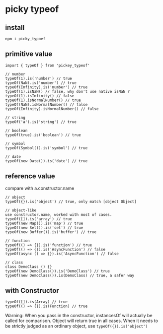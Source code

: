 # picky typeof

## install
```
npm i picky_typoef
```

## primitive value

```javascirpt
import { typeOf } from 'pickey_typeof'

// number
typeOf(1).is('number') // true
typeOf(NaN).is('number') // true
typeOf(Infinity).is('number') // true
typeOf(1).isNaN() // false, why don't use native isNaN ?
typeOf(1).isInfinity() // false
typeOf(1).isNormalNumber() // true
typeOf(NaN).isNormalNumber() // false
typeOf(Infinity).isNormalNumber() // false

// string
typeOf('a').is('string') // true

// boolean
typeOf(true).is('boolean') // true

// symbol
typeOf(Symbol()).is('symbol') // true

// date
typeOf(new Date()).is('date') // true
```

## reference value
compare with a.constructor.name

```javascirpt
// object
typeOf({}).is('object') // true, only match [object Object]
 
// object-like
use constructor.name, worked with most of cases.
typeOf([]).is('array') // true
typeOf(new Map()).is('map') // true
typeOf(new Set()).is('set') // true
typeOf(new Buffer()).is('buffer') // true

// function
typeOf(() => {}).is('function') // true
typeOf(() => {}).is('AsyncFunction') // false
typeOf(async () => {}).is('AsyncFunction') // false

// class
class DemoClass () {}
typeOf(new DemoClass()).is('DemoClass') // true
typeOf(new DemoClass()).is(DemoClass) // true, a safer way
```

##  with Constructor 

```javascirpt
typeOf([]).is(Array) // true
typeOf(() => {}).is(Function) // true
```
Warning: When you pass in the constructor, instancesOf will actually be called for comparison. Object will return true in all cases. When it needs to be strictly judged as an 
ordinary object, use `typeOf({}).is('object')`
